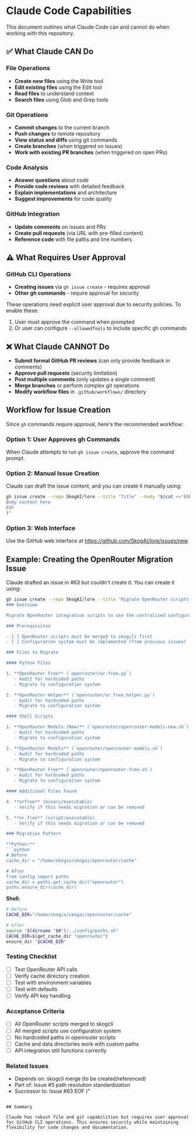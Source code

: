# Claude Code Capabilities

This document outlines what Claude Code can and cannot do when working with this repository.

## ✅ What Claude CAN Do

### File Operations
- **Create new files** using the Write tool
- **Edit existing files** using the Edit tool
- **Read files** to understand context
- **Search files** using Glob and Grep tools

### Git Operations
- **Commit changes** to the current branch
- **Push changes** to remote repository
- **View status and diffs** using git commands
- **Create branches** (when triggered on issues)
- **Work with existing PR branches** (when triggered on open PRs)

### Code Analysis
- **Answer questions** about code
- **Provide code reviews** with detailed feedback
- **Explain implementations** and architecture
- **Suggest improvements** for code quality

### GitHub Integration
- **Update comments** on issues and PRs
- **Create pull requests** (via URL with pre-filled content)
- **Reference code** with file paths and line numbers

## ⚠️ What Requires User Approval

### GitHub CLI Operations
- **Creating issues** via `gh issue create` - requires approval
- **Other gh commands** - require approval for security

These operations need explicit user approval due to security policies. To enable these:
1. User must approve the command when prompted
2. Or user can configure `--allowedTools` to include specific gh commands

## ❌ What Claude CANNOT Do

- **Submit formal GitHub PR reviews** (can only provide feedback in comments)
- **Approve pull requests** (security limitation)
- **Post multiple comments** (only updates a single comment)
- **Merge branches** or perform complex git operations
- **Modify workflow files** in `.github/workflows/` directory

## Workflow for Issue Creation

Since `gh` commands require approval, here's the recommended workflow:

### Option 1: User Approves gh Commands
When Claude attempts to run `gh issue create`, approve the command prompt.

### Option 2: Manual Issue Creation
Claude can draft the issue content, and you can create it manually using:
```bash
gh issue create --repo SkogAI/lore --title "Title" --body "$(cat <<'EOF'
Body content here
EOF
)"
```

### Option 3: Web Interface
Use the GitHub web interface at https://github.com/SkogAI/lore/issues/new

## Example: Creating the OpenRouter Migration Issue

Claude drafted an issue in #63 but couldn't create it. You can create it using:

```bash
gh issue create --repo SkogAI/lore --title "Migrate OpenRouter scripts after skogcli integration" --body "$(cat <<'EOF'
### Overview

Migrate OpenRouter integration scripts to use the centralized configuration system after they have been merged into skogcli scripts.

### Prerequisites

- [ ] OpenRouter scripts must be merged to skogcli first
- [ ] Configuration system must be implemented (from previous issues)

### Files to Migrate

#### Python Files

1. **OpenRouter Free** (`openrouter/or-free.py`)
   - Audit for hardcoded paths
   - Migrate to configuration system

2. **OpenRouter Helper** (`openrouter/or_free_helper.py`)
   - Audit for hardcoded paths
   - Migrate to configuration system

#### Shell Scripts

1. **OpenRouter Models (New)** (`openrouter/openrouter-models-new.sh`)
   - Audit for hardcoded paths
   - Migrate to configuration system

2. **OpenRouter Models** (`openrouter/openrouter-models.sh`)
   - Audit for hardcoded paths
   - Migrate to configuration system

3. **OpenRouter Free** (`openrouter/openrouter-free.sh`)
   - Audit for hardcoded paths
   - Migrate to configuration system

#### Additional Files Found

4. **orfree** (binary/executable)
   - Verify if this needs migration or can be removed

5. **or.free** (script/executable)
   - Verify if this needs migration or can be removed

### Migration Pattern

**Python:**
```python
# Before
cache_dir = "/home/skogix/skogai/openrouter/cache"

# After
from config import paths
cache_dir = paths.get_cache_dir("openrouter")
paths.ensure_dir(cache_dir)
```

**Shell:**
```bash
# Before
CACHE_DIR="/home/skogix/skogai/openrouter/cache"

# After
source "$(dirname "$0")/../config/paths.sh"
CACHE_DIR=$(get_cache_dir "openrouter")
ensure_dir "$CACHE_DIR"
```

### Testing Checklist

- [ ] Test OpenRouter API calls
- [ ] Verify cache directory creation
- [ ] Test with environment variables
- [ ] Test with defaults
- [ ] Verify API key handling

### Acceptance Criteria

- [ ] All OpenRouter scripts merged to skogcli
- [ ] All merged scripts use configuration system
- [ ] No hardcoded paths in openrouter scripts
- [ ] Cache and data directories work with custom paths
- [ ] API integration still functions correctly

### Related Issues

- Depends on: skogcli merge (to be created/referenced)
- Part of: Issue #5 path resolution standardization
- Successor to: Issue #63
EOF
)"
```

## Summary

Claude has robust file and git capabilities but requires user approval for GitHub CLI operations. This ensures security while maintaining flexibility for code changes and documentation.
